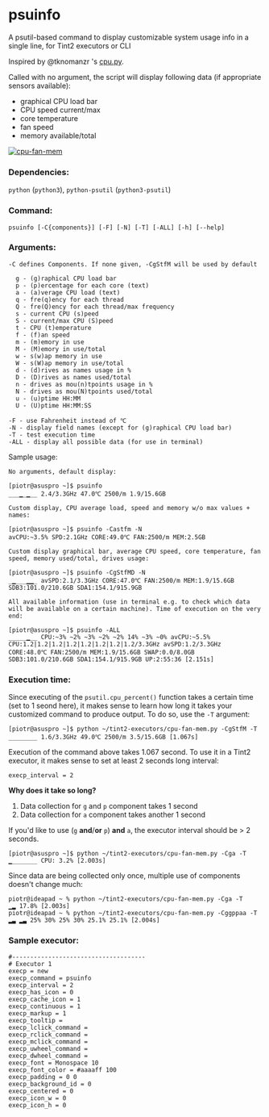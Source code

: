 # psuinfo
A psutil-based command to display customizable system usage info in a single line, for Tint2 executors or CLI

Inspired by @tknomanzr 's [cpu.py](https://github.com/tknomanzr/scripts/blob/master/tint2/executors/cpu.py).

Called with no argument, the script will display following data (if appropriate sensors available):

- graphical CPU load bar
- CPU speed current/max
- core temperature
- fan speed
- memory available/total

[![cpu-fan-mem](http://nwg.pl/wiki-tint2-executors/cpu-fan-mem.png)](http://nwg.pl/wiki-tint2-executors/cpu-fan-mem.png)

### Dependencies:

`python` (`python3`), `python-psutil` (`python3-psutil`)

### Command:
```
psuinfo [-C{components}] [-F] [-N] [-T] [-ALL] [-h] [--help]
```

### Arguments:

```
-C defines Components. If none given, -CgStfM will be used by default

  g - (g)raphical CPU load bar
  p - (p)ercentage for each core (text)
  a - (a)verage CPU load (text)
  q - fre(q)ency for each thread
  Q - fre(Q)ency for each thread/max frequency
  s - current CPU (s)peed
  S - current/max CPU (S)peed
  t - CPU (t)emperature
  f - (f)an speed
  m - (m)emory in use
  M - (M)emory in use/total
  w - s(w)ap memory in use
  W - s(W)ap memory in use/total
  d - (d)rives as names usage in %
  D - (D)rives as names used/total
  n - drives as mou(n)tpoints usage in %
  N - drives as mou(N)tpoints used/total
  u - (u)ptime HH:MM
  U - (U)ptime HH:MM:SS

-F - use Fahrenheit instead of ℃
-N - display field names (except for (g)raphical CPU load bar)
-T - test execution time
-ALL - display all possible data (for use in terminal)
```

Sample usage:

```
No arguments, default display:

[piotr@asuspro ~]$ psuinfo
___▁_▁__ 2.4/3.3GHz 47.0℃ 2500/m 1.9/15.6GB

Custom display, CPU average load, speed and memory w/o max values + names:

[piotr@asuspro ~]$ psuinfo -Castfm -N
avCPU:~3.5% SPD:2.1GHz CORE:49.0℃ FAN:2500/m MEM:2.5GB

Custom display graphical bar, average CPU speed, core temperature, fan speed, memory used/total, drives usage:

[piotr@asuspro ~]$ psuinfo -CgStfMD -N
_▁___▁▁_ avSPD:2.1/3.3GHz CORE:47.0℃ FAN:2500/m MEM:1.9/15.6GB SDB3:101.0/210.6GB SDA1:154.1/915.9GB

All available information (use in terminal e.g. to check which data will be available on a certain machine). Time of execution on the very end:

[piotr@asuspro ~]$ psuinfo -ALL
_____▁__ CPU:~3% ~2% ~3% ~2% ~2% 14% ~3% ~0% avCPU:~5.5% CPU:1.2|1.2|1.2|1.2|1.2|1.2|1.2|1.2/3.3GHz avSPD:1.2/3.3GHz CORE:48.0℃ FAN:2500/m MEM:1.9/15.6GB SWAP:0.0/8.0GB SDB3:101.0/210.6GB SDA1:154.1/915.9GB UP:2:55:36 [2.151s]
```

### Execution time:

Since executing of the `psutil.cpu_percent()` function takes a certain time (set to 1 seond here), it makes sense to learn how long it takes your customized command to produce output. To do so, use the `-T` argument:

```
[piotr@asuspro ~]$ python ~/tint2-executors/cpu-fan-mem.py -CgStfM -T
________ 1.6/3.3GHz 49.0℃ 2500/m 3.5/15.6GB [1.067s]
```

Execution of the command above takes 1.067 second. To use it in a Tint2 executor, it makes sense to set at least 2 seconds long interval:
```
execp_interval = 2
```

**Why does it take so long?**

1. Data collection for `g` and `p` component takes 1 second
2. Data collection for `a` component takes another 1 second

If you'd like to use (`g` **and**/**or** `p`) **and** `a`, the executor interval should be > 2 seconds.
```
[piotr@asuspro ~]$ python ~/tint2-executors/cpu-fan-mem.py -Cga -T
▁_______ CPU: 3.2% [2.003s]
``` 
Since data are being collected only once, multiple use of components doesn't change much:
```
piotr@ideapad ~ % python ~/tint2-executors/cpu-fan-mem.py -Cga -T   
▁▂ 17.8% [2.003s]
piotr@ideapad ~ % python ~/tint2-executors/cpu-fan-mem.py -Cggppaa -T
▂▃ ▂▃ 25% 30% 25% 30% 25.1% 25.1% [2.004s]
```

### Sample executor:

```
#-------------------------------------
# Executor 1
execp = new
execp_command = psuinfo
execp_interval = 2
execp_has_icon = 0
execp_cache_icon = 1
execp_continuous = 1
execp_markup = 1
execp_tooltip = 
execp_lclick_command = 
execp_rclick_command = 
execp_mclick_command = 
execp_uwheel_command = 
execp_dwheel_command = 
execp_font = Monospace 10
execp_font_color = #aaaaff 100
execp_padding = 0 0
execp_background_id = 0
execp_centered = 0
execp_icon_w = 0
execp_icon_h = 0
```
